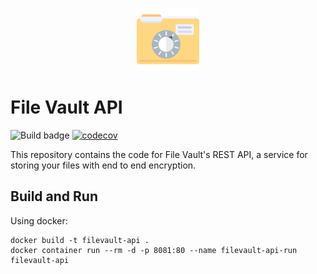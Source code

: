 <p align="center">
    <img width="100" height="100"
        src="https://github.com/jengdon/filevault-api/blob/main/img/filevault.svg?raw=true"
        alt="File vault" />
</p>

# File Vault API

![Build badge](https://github.com/jengdon/filevault-api/actions/workflows/build.yml/badge.svg?event=push)
[![codecov](https://codecov.io/gh/jengdon/filevault-api/branch/main/graph/badge.svg?token=VMXNIAFXND)](https://codecov.io/gh/jengdon/filevault-api)

This repository contains the code for File Vault's REST API, a service for storing your files with
end to end encryption.

## Build and Run

Using docker:

```
docker build -t filevault-api .
docker container run --rm -d -p 8081:80 --name filevault-api-run filevault-api
```
